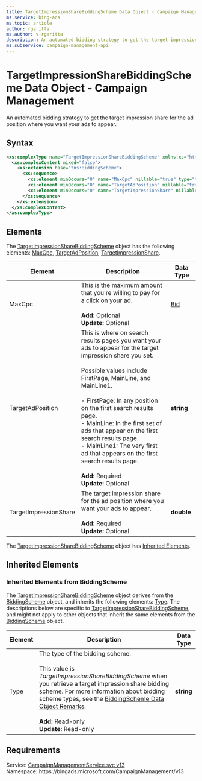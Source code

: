 ```yaml
---
title: TargetImpressionShareBiddingScheme Data Object - Campaign Management
ms.service: bing-ads
ms.topic: article
author: rgaritta
ms.author: v-rgaritta
description: An automated bidding strategy to get the target impression share for the ad position where you want your ads to appear.
ms.subservice: campaign-management-api
---
```

# TargetImpressionShareBiddingScheme Data Object - Campaign Management
An automated bidding strategy to get the target impression share for the ad position where you want your ads to appear.

## Syntax
```xml
<xs:complexType name="TargetImpressionShareBiddingScheme" xmlns:xs="http://www.w3.org/2001/XMLSchema">
  <xs:complexContent mixed="false">
    <xs:extension base="tns:BiddingScheme">
      <xs:sequence>
        <xs:element minOccurs="0" name="MaxCpc" nillable="true" type="tns:Bid" />
        <xs:element minOccurs="0" name="TargetAdPosition" nillable="true" type="xs:string" />
        <xs:element minOccurs="0" name="TargetImpressionShare" nillable="true" type="xs:double" />
      </xs:sequence>
    </xs:extension>
  </xs:complexContent>
</xs:complexType>
```

## <a name="elements"></a>Elements

The [TargetImpressionShareBiddingScheme](targetimpressionsharebiddingscheme.md) object has the following elements: [MaxCpc](#maxcpc), [TargetAdPosition](#targetadposition), [TargetImpressionShare](#targetimpressionshare).

|Element|Description|Data Type|
|-----------|---------------|-------------|
|<a name="maxcpc"></a>MaxCpc|This is the maximum amount that you're willing to pay for a click on your ad.<br/><br/>**Add:** Optional<br/>**Update:** Optional|[Bid](bid.md)|
|<a name="targetadposition"></a>TargetAdPosition|This is where on search results pages you want your ads to appear for the target impression share you set.<br/><br/>Possible values include FirstPage, MainLine, and MainLine1.<br/><br/>- FirstPage: In any position on the first search results page.<br/>- MainLine: In the first set of ads that appear on the first search results page.<br/>- MainLine1: The very first ad that appears on the first search results page.<br/><br/>**Add:** Required<br/>**Update:** Optional|**string**|
|<a name="targetimpressionshare"></a>TargetImpressionShare|The target impression share for the ad position where you want your ads to appear.<br/><br/>**Add:** Required<br/>**Update:** Optional|**double**|

The [TargetImpressionShareBiddingScheme](targetimpressionsharebiddingscheme.md) object has [Inherited Elements](#inheritedelements).

## <a name="inheritedelements"></a>Inherited Elements

### <a name="inheritedelementsbiddingscheme"></a>Inherited Elements from BiddingScheme
The [TargetImpressionShareBiddingScheme](targetimpressionsharebiddingscheme.md) object derives from the [BiddingScheme](biddingscheme.md) object, and inherits the following elements: [Type](#type). The descriptions below are specific to [TargetImpressionShareBiddingScheme](targetimpressionsharebiddingscheme.md), and might not apply to other objects that inherit the same elements from the [BiddingScheme](biddingscheme.md) object.  

|Element|Description|Data Type|
|-----------|---------------|-------------|
|<a name="type"></a>Type|The type of the bidding scheme.<br/><br/>This value is *TargetImpressionShareBiddingScheme* when you retrieve a target impression share bidding scheme. For more information about bidding scheme types, see the [BiddingScheme Data Object Remarks](biddingscheme.md#remarks).<br/><br/>**Add:** Read-only<br/>**Update:** Read-only|**string**|

## Requirements
Service: [CampaignManagementService.svc v13](https://campaign.api.bingads.microsoft.com/Api/Advertiser/CampaignManagement/v13/CampaignManagementService.svc)  
Namespace: https\://bingads.microsoft.com/CampaignManagement/v13  

